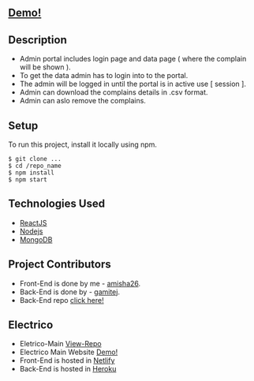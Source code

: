 ## [Demo!](https://electrico-admin.netlify.app/)


## Description

* Admin portal includes login page and data page ( where the complain will be shown ).
* To get the data admin has to login into to the portal.
* The admin will be logged in until the portal is in active use [ session ].
* Admin can download the complains details in .csv format.
* Admin can aslo remove the complains. 


## Setup 
To run this project, install it locally using npm.

```
$ git clone ...
$ cd /repo_name
$ npm install
$ npm start
```

## Technologies Used

* [ReactJS](https://reactjs.org/)
* [Nodejs](https://nodejs.org/en/docs/)
* [MongoDB](https://www.mongodb.com/cloud/atlas/register)

## Project Contributors

* Front-End is done by me - [amisha26](https://github.com/amisha26).
* Back-End is done by - [gamitej](https://github.com/gamitej).
* Back-End repo [click here!](https://github.com/gamitej/Electrico_Backend)

## Electrico 

* Eletrico-Main [View-Repo](https://github.com/amisha26/Electrico-Main)
* Electrico Main Website [Demo!](https://the-electrico.netlify.app/)
* Front-End is hosted in [Netlify](https://www.netlify.com/)
* Back-End is hosted in [Heroku](https://www.heroku.com/)